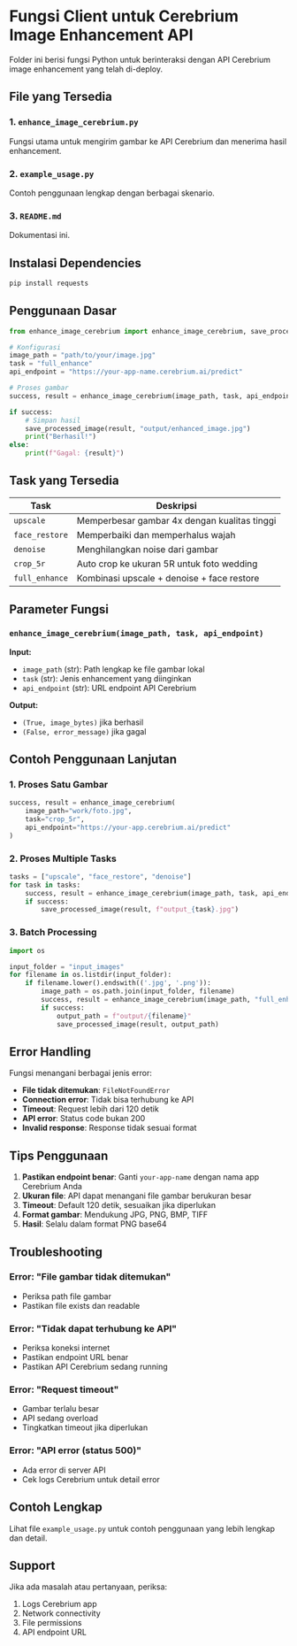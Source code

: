 # Fungsi Client untuk Cerebrium Image Enhancement API

Folder ini berisi fungsi Python untuk berinteraksi dengan API Cerebrium image enhancement yang telah di-deploy.

## File yang Tersedia

### 1. `enhance_image_cerebrium.py`
Fungsi utama untuk mengirim gambar ke API Cerebrium dan menerima hasil enhancement.

### 2. `example_usage.py`
Contoh penggunaan lengkap dengan berbagai skenario.

### 3. `README.md`
Dokumentasi ini.

## Instalasi Dependencies

```bash
pip install requests
```

## Penggunaan Dasar

```python
from enhance_image_cerebrium import enhance_image_cerebrium, save_processed_image

# Konfigurasi
image_path = "path/to/your/image.jpg"
task = "full_enhance"
api_endpoint = "https://your-app-name.cerebrium.ai/predict"

# Proses gambar
success, result = enhance_image_cerebrium(image_path, task, api_endpoint)

if success:
    # Simpan hasil
    save_processed_image(result, "output/enhanced_image.jpg")
    print("Berhasil!")
else:
    print(f"Gagal: {result}")
```

## Task yang Tersedia

| Task | Deskripsi |
|------|-----------|
| `upscale` | Memperbesar gambar 4x dengan kualitas tinggi |
| `face_restore` | Memperbaiki dan memperhalus wajah |
| `denoise` | Menghilangkan noise dari gambar |
| `crop_5r` | Auto crop ke ukuran 5R untuk foto wedding |
| `full_enhance` | Kombinasi upscale + denoise + face restore |

## Parameter Fungsi

### `enhance_image_cerebrium(image_path, task, api_endpoint)`

**Input:**
- `image_path` (str): Path lengkap ke file gambar lokal
- `task` (str): Jenis enhancement yang diinginkan
- `api_endpoint` (str): URL endpoint API Cerebrium

**Output:**
- `(True, image_bytes)` jika berhasil
- `(False, error_message)` jika gagal

## Contoh Penggunaan Lanjutan

### 1. Proses Satu Gambar
```python
success, result = enhance_image_cerebrium(
    image_path="work/foto.jpg",
    task="crop_5r",
    api_endpoint="https://your-app.cerebrium.ai/predict"
)
```

### 2. Proses Multiple Tasks
```python
tasks = ["upscale", "face_restore", "denoise"]
for task in tasks:
    success, result = enhance_image_cerebrium(image_path, task, api_endpoint)
    if success:
        save_processed_image(result, f"output_{task}.jpg")
```

### 3. Batch Processing
```python
import os

input_folder = "input_images"
for filename in os.listdir(input_folder):
    if filename.lower().endswith(('.jpg', '.png')):
        image_path = os.path.join(input_folder, filename)
        success, result = enhance_image_cerebrium(image_path, "full_enhance", api_endpoint)
        if success:
            output_path = f"output/{filename}"
            save_processed_image(result, output_path)
```

## Error Handling

Fungsi menangani berbagai jenis error:

- **File tidak ditemukan**: `FileNotFoundError`
- **Connection error**: Tidak bisa terhubung ke API
- **Timeout**: Request lebih dari 120 detik
- **API error**: Status code bukan 200
- **Invalid response**: Response tidak sesuai format

## Tips Penggunaan

1. **Pastikan endpoint benar**: Ganti `your-app-name` dengan nama app Cerebrium Anda
2. **Ukuran file**: API dapat menangani file gambar berukuran besar
3. **Timeout**: Default 120 detik, sesuaikan jika diperlukan
4. **Format gambar**: Mendukung JPG, PNG, BMP, TIFF
5. **Hasil**: Selalu dalam format PNG base64

## Troubleshooting

### Error: "File gambar tidak ditemukan"
- Periksa path file gambar
- Pastikan file exists dan readable

### Error: "Tidak dapat terhubung ke API"
- Periksa koneksi internet
- Pastikan endpoint URL benar
- Pastikan API Cerebrium sedang running

### Error: "Request timeout"
- Gambar terlalu besar
- API sedang overload
- Tingkatkan timeout jika diperlukan

### Error: "API error (status 500)"
- Ada error di server API
- Cek logs Cerebrium untuk detail error

## Contoh Lengkap

Lihat file `example_usage.py` untuk contoh penggunaan yang lebih lengkap dan detail.

## Support

Jika ada masalah atau pertanyaan, periksa:
1. Logs Cerebrium app
2. Network connectivity
3. File permissions
4. API endpoint URL